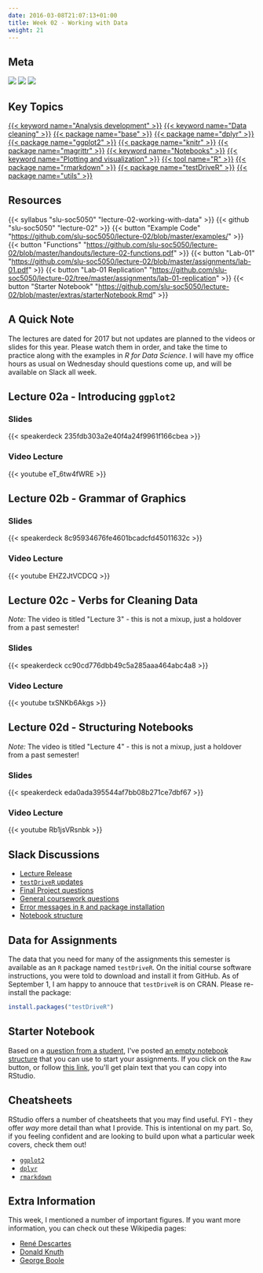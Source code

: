 ```yaml
---
date: 2016-03-08T21:07:13+01:00
title: Week 02 - Working with Data
weight: 21
---
```


## Meta
![](https://img.shields.io/badge/semester-fall%202018-orange.svg) ![](https://img.shields.io/badge/release-full-brightgreen.svg) [![](https://img.shields.io/badge/last%20update-2018--09--06-brightgreen.svg)](https://github.com/slu-soc5050/lecture-02/blob/master/NEWS_SITE.md)

## Key Topics
[{{< keyword name="Analysis development" >}}](/topic-index/#a-d)
[{{< keyword name="Data cleaning" >}}](/topic-index/#a-d)
[{{< package name="base" >}}](/topic-index/#a-d)
[{{< package name="dplyr" >}}](/topic-index/#a-d)
[{{< package name="ggplot2" >}}](/topic-index/#e-h)
[{{< package name="knitr" >}}](/topic-index/#i-l)
[{{< package name="magrittr" >}}](/topic-index/#m-p)
[{{< keyword name="Notebooks" >}}](/topic-index/#m-p)
[{{< keyword name="Plotting and visualization" >}}](/topic-index/#m-p)
[{{< tool name="R" >}}](/topic-index/#q-t)
[{{< package name="rmarkdown" >}}](/topic-index/#q-t)
[{{< package name="testDriveR" >}}](/topic-index/#q-t)
[{{< package name="utils" >}}](/topic-index/#u-z)

## Resources

{{< syllabus "slu-soc5050" "lecture-02-working-with-data" >}}
{{< github "slu-soc5050" "lecture-02" >}}
{{< button "Example Code" "https://github.com/slu-soc5050/lecture-02/blob/master/examples/" >}}
{{< button "Functions" "https://github.com/slu-soc5050/lecture-02/blob/master/handouts/lecture-02-functions.pdf" >}}
{{< button "Lab-01" "https://github.com/slu-soc5050/lecture-02/blob/master/assignments/lab-01.pdf" >}}
{{< button "Lab-01 Replication" "https://github.com/slu-soc5050/lecture-02/tree/master/assignments/lab-01-replication" >}}
{{< button "Starter Notebook" "https://github.com/slu-soc5050/lecture-02/blob/master/extras/starterNotebook.Rmd" >}}

## A Quick Note
The lectures are dated for 2017 but not updates are planned to the videos or slides for this year. Please watch them in order, and take the time to practice along with the examples in *R for Data Science*. I will have my office hours as usual on Wednesday should questions come up, and will be available on Slack all week.

## Lecture 02a - Introducing `ggplot2`
### Slides
{{< speakerdeck 235fdb303a2e40f4a24f9961f166cbea >}}

### Video Lecture
{{< youtube eT_6tw4fWRE >}}

## Lecture 02b - Grammar of Graphics
### Slides
{{< speakerdeck 8c95934676fe4601bcadcfd45011632c >}}

### Video Lecture
{{< youtube EHZ2JtVCDCQ >}}

## Lecture 02c - Verbs for Cleaning Data
*Note:* The video is titled "Lecture 3" - this is not a mixup, just a holdover from a past semester!

### Slides
{{< speakerdeck cc90cd776dbb49c5a285aaa464abc4a8 >}}

### Video Lecture
{{< youtube txSNKb6Akgs >}}

## Lecture 02d - Structuring Notebooks
*Note:* The video is titled "Lecture 4" - this is not a mixup, just a holdover from a past semester!

### Slides
{{< speakerdeck eda0ada395544af7bb08b271ce7dbf67 >}}

### Video Lecture
{{< youtube Rb1jsVRsnbk >}}

## Slack Discussions <i class="fab fa-slack"></i>

* <a href="https://slu-soc5050.slack.com/archives/C2BRR3RU4/p1536008390000100" target="_blank">Lecture Release</a>
* <a href="https://slu-soc5050.slack.com/archives/C2BRR3RU4/p1536003390000100" target="_blank">`testDriveR` updates</a>
* <a href="https://slu-soc5050.slack.com/archives/C6U4BB8RJ/p1536164338000100" target="_blank">Final Project questions</a>
* <a href="https://slu-soc5050.slack.com/archives/C6U4BB8RJ/p1536191174000100" target="_blank">General coursework questions</a>
* <a href="https://slu-soc5050.slack.com/archives/C6U6HJ421/p1536191749000100" target="_blank">Error messages in `R` and package installation</a>
* <a href="https://slu-soc5050.slack.com/archives/C6U0C90D9/p1536261800000100" target="_blank">Notebook structure</a>

## Data for Assignments
The data that you need for many of the assignments this semester is available as an `R` package named `testDriveR`. On the initial course software instructions, you were told to download and install it from GitHub. As of September 1, I am happy to annouce that `testDriveR` is on CRAN. Please re-install the package:

```r
install.packages("testDriveR")
```

## Starter Notebook
Based on a <a href="https://slu-soc5050.slack.com/archives/C6U0C90D9/p1536261800000100" target="_blank">question from a student</a>, I've posted <a href="https://github.com/slu-soc5050/lecture-02/blob/master/extras/starterNotebook.Rmd" target="_blank">an empty notebook structure</a> that you can use to start your assignments. If you click on the `Raw` button, or follow <a href="https://raw.githubusercontent.com/slu-soc5050/lecture-02/master/extras/starterNotebook.Rmd" target="_blank">this link</a>, you'll get plain text that you can copy into RStudio.

## Cheatsheets
RStudio offers a number of cheatsheets that you may find useful. FYI - they offer *way* more detail than what I provide. This is intentional on my part. So, if you feeling confident and are looking to build upon what a particular week covers, check them out!

* [`ggplot2`](https://github.com/rstudio/cheatsheets/raw/master/source/pdfs/ggplot2-cheatsheet-2.1.pdf)
* [`dplyr`](https://github.com/rstudio/cheatsheets/raw/master/source/pdfs/data-transformation-cheatsheet.pdf)
* [`rmarkdown`](https://github.com/rstudio/cheatsheets/raw/master/source/pdfs/rmarkdown-cheatsheet-2.0.pdf)

## Extra Information
This week, I mentioned a number of important figures. If you want more information, you can check out these Wikipedia pages:

* [René Descartes](https://en.wikipedia.org/wiki/René_Descartes)
* [Donald Knuth](https://en.wikipedia.org/wiki/Donald_Knuth)
* [George Boole](https://en.wikipedia.org/wiki/George_Boole)
